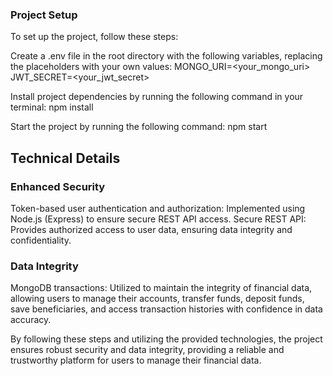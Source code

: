 ### Project Setup

To set up the project, follow these steps:

Create a .env file in the root directory with the following variables, replacing the placeholders with your own values:
MONGO_URI=<your_mongo_uri>
JWT_SECRET=<your_jwt_secret>

Install project dependencies by running the following command in your terminal:
npm install

Start the project by running the following command:
npm start

## Technical Details

### Enhanced Security
Token-based user authentication and authorization: Implemented using Node.js (Express) to ensure secure REST API access.
Secure REST API: Provides authorized access to user data, ensuring data integrity and confidentiality.

### Data Integrity
MongoDB transactions: Utilized to maintain the integrity of financial data, allowing users to manage their accounts, transfer funds, deposit funds, save beneficiaries, and access transaction histories with confidence in data accuracy.

By following these steps and utilizing the provided technologies, the project ensures robust security and data integrity, providing a reliable and trustworthy platform for users to manage their financial data.
